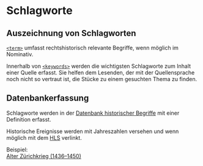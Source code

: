 # Schlagworte

## Auszeichnung von Schlagworten

[`<term>`](term.de.md) umfasst rechtshistorisch relevante Begriffe,
wenn möglich im Nominativ.

Innerhalb von [`<keywords>`](keywords.de.md) werden die wichtigsten
Schlagworte zum Inhalt einer Quelle erfasst.
Sie helfen dem Lesenden, der mit der Quellensprache noch nicht so
vertraut ist, die Stücke zu einem gesuchten Thema zu finden.

## Datenbankerfassung

Schlagworte werden in der
[Datenbank historischer Begriffe](https://termini.ssrq-sds-fds.ch)
mit einer Definition erfasst.

Historische Ereignisse werden mit Jahreszahlen versehen und wenn möglich
mit dem [HLS](https://hls-dhs-dss.ch/de/) verlinkt.

Beispiel:  
[Alter Zürichkrieg (1436–1450)](https://termini.ssrq-sds-fds.ch/views/view-keyword.xq?id=key000513)
